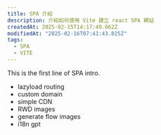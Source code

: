 ```yaml
---
title: SPA 介紹
description: 介紹如何使用 Vite 建立 react SPA 網站
createdAt: 2025-02-15T14:17:49.662Z
modifiedAt: "2025-02-16T07:41:43.025Z"
tags:
  - SPA
  - VITE
---
```


This is the first line of SPA intro.
- lazyload routing
- custom domain
- simple CDN
- RWD images
- generate flow images
- i18n gpt
